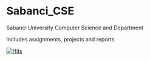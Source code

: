 # Sabanci_CSE

Sabanci University Computer Science and Department

Includes assignments, projects and reports

[![Hits](https://hits.seeyoufarm.com/api/count/incr/badge.svg?url=https%3A%2F%2Fgithub.com%2Fmoghun%2FSabanci_CSE&count_bg=%23D57944&title_bg=%23555555&icon=&icon_color=%23C25353&title=hits&edge_flat=false)](https://hits.seeyoufarm.com)
